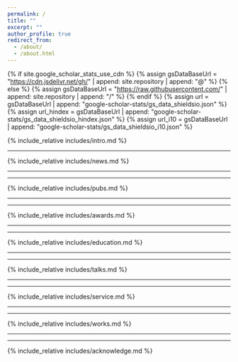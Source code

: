 ```yaml
---
permalink: /
title: ""
excerpt: ""
author_profile: true
redirect_from: 
  - /about/
  - /about.html
---
```


{% if site.google_scholar_stats_use_cdn %}
{% assign gsDataBaseUrl = "https://cdn.jsdelivr.net/gh/" | append: site.repository | append: "@" %}
{% else %}
{% assign gsDataBaseUrl = "https://raw.githubusercontent.com/" | append: site.repository | append: "/" %}
{% endif %}
{% assign url = gsDataBaseUrl | append: "google-scholar-stats/gs_data_shieldsio.json" %}
{% assign url_hindex = gsDataBaseUrl | append: "google-scholar-stats/gs_data_shieldsio_hindex.json" %}
{% assign url_i10 = gsDataBaseUrl | append: "google-scholar-stats/gs_data_shieldsio_i10.json" %}



<span class='anchor' id='about-me'></span>
{% include_relative includes/intro.md %}

___
<span class='anchor' id='news'></span>
{% include_relative includes/news.md %}

___
---
{% include_relative includes/pubs.md %}


___
---
{% include_relative includes/awards.md %}

___
---
{% include_relative includes/education.md %}

___
---
{% include_relative includes/talks.md %}

___
---
{% include_relative includes/service.md %}

___
---
{% include_relative includes/works.md %}

___
---
{% include_relative includes/acknowledge.md %}



